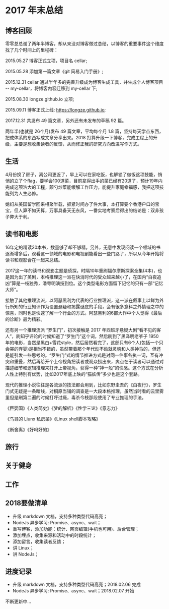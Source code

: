 # 2017 年末总结

## 博客回顾

零零总总谢了两年半博客，却从来没对博客做过总结，以博客的重要事件这个维度找了几个时间上的里程碑：

2015.05.27 博客正式立项，项目名 cellar;

2015.05.28 添加第一篇文章《git 简易入门手册》;

2015.12.31 cellar 通过半年多的完善升级成为博客生成工具，并生成个人博客项目 -- my-cellar，将博客内容迁移到 my-cellar 下;

2015.08.30 longze.github.io 立项;

2015.09.11 博客正式上线: https://longze.github.io;

2017.12.31 共发布 49 篇文章，另外还有未发布的草稿 92 篇。

两年半(也就是 26个月)发布 49 篇文章，平均每个月 1.8 篇，坚持每天学点东西，把成体系的东西写成文章分享出来。2018 打算升级一下博客，完成工程上的升级，主要是想收集读者的反馈，从而修正我的研究方向改进写作方式。

## 生活

4月份换了房子，离公司更近了，早上可以在家吃饭，也解锁了做饭这项技能，悄悄的立了个flag，要学会100道菜，目前拿得出手的菜已经有20道了，预计19年内完成这项浩大的工程，颠勺炒菜能缓解工作压力，能提升家庭幸福感，我把这项技能列为人生必修。

媳妇从美国留学回来相聚半载，抓紧时间办了件大事，本打算要个香港户口的宝宝，但人算不如天算，万事具备天无东风，一番实地考察后得出的结论是：双非孩子弊大于利。

## 读书和电影

16年定的精读20本书，数量够了却不够精。另外，无意中发现阅读一个领域的书逐渐增多后，观看这一领域的电影和电视剧能看出一些门路了，所以从今年开始将读书和观影合在一起来总结。

2017这一年的读书和观影主题是侦探，时隔10年重刷福尔摩斯探案全集(4本)，也是因为出了英剧，本格推理这一派在快消时代的受众越来越小了，在国内“白夜追凶”算是一枝独秀，潘粤明演技到位。这个类型电影方面留下记忆的只有一部“记忆大师”。

接触了其他推理流派，以阿瑟黑利为代表的行业推理派，这一派在叙事上以鲜为外行所知的行业知识作为设置悬疑和揭露谜底的手段，会有很多意料之外情理之中的惊喜，同时也是快速了解一个行业的方式。阿瑟黑利的6部大作中个人觉得《最后的诊断》最为精彩。

还有另一个推理流派 “罗生门”，初次接触是 2017 年西班牙悬疑大剧“看不见的客人”，刷知乎评论的时候知道了“罗生门”这个词，然后刷到了黑泽明老爷子 1950 年的电影，当然是黑白+雪花style，然后居然看完了，这部只有6个人(包括一个只会哭的弃婴)是相当不错的，虽然带着那个年代动不动就灵魂和人类神马的，但还是能引发一些思考的。“罗生门”式的情节推进方式是对同一件事各执一词，互有冲突和重叠，然后再给开个上帝视角把读者或观众捞出来，爽点在于读者可以通过对描述细节和逻辑推理来打开上帝视角，获得一种“神一般”的快感。这个方式在分析人性上特别有优势，比如2017年底上映的“猫妖传”多少也是这个套路。

现代的推理小说往往是各流派的技法都会用到，比如东野圭吾的《白夜行》，罗生门式无疑是一条暗线，对桐原当铺的调查是一大段本格推理，虽然当时看的云里雾里但是刷第二遍的时候打呼过瘾，毒杀今枝那段使用了专业推理的手法。

《巨婴国》《人类简史》《梦的解析》《性学三论》《意志力》

《鸟哥的 Liunx 私房菜》《Linux shell脚本攻略》

《断舍离》《好吗好的》

## 旅行

## 关于健身

## 工作


## 2018要做清单

- 升级 markdown 文档，支持多种类型代码高亮；
- NodeJs 异步学习: Promise、async、wait；
- 重写博客，添加功能：统计、网页编辑(手机也可用)、后台管理；
- 添加埋点，收集来源和活动中的时段统计；
- 添加留言，收集读者反馈；
- 讲 Linux；
- 讲 NodeJs；

## 进度记录

- 升级 markdown 文档，支持多种类型代码高亮；2018.02.06 完成
- NodeJs 异步学习: Promise、async、wait；2018.02.07 开始

不断更新中... 